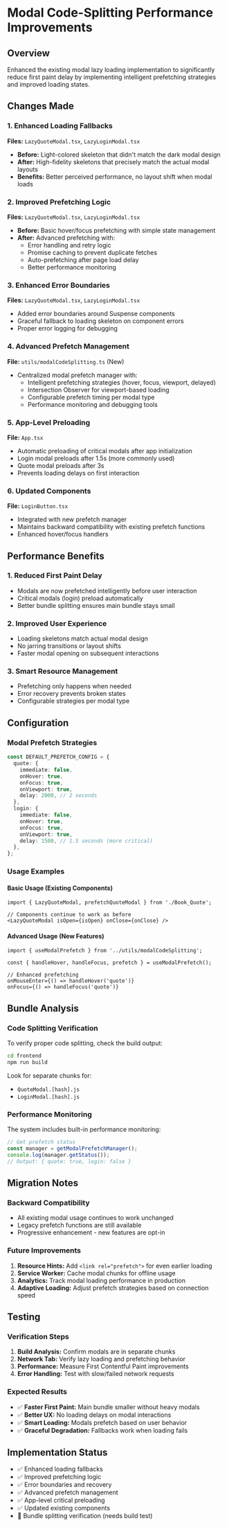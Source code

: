 # Modal Code-Splitting Performance Improvements

## Overview
Enhanced the existing modal lazy loading implementation to significantly reduce first paint delay by implementing intelligent prefetching strategies and improved loading states.

## Changes Made

### 1. Enhanced Loading Fallbacks
**Files:** `LazyQuoteModal.tsx`, `LazyLoginModal.tsx`

- **Before:** Light-colored skeleton that didn't match the dark modal design
- **After:** High-fidelity skeletons that precisely match the actual modal layouts
- **Benefits:** Better perceived performance, no layout shift when modal loads

### 2. Improved Prefetching Logic
**Files:** `LazyQuoteModal.tsx`, `LazyLoginModal.tsx`

- **Before:** Basic hover/focus prefetching with simple state management
- **After:** Advanced prefetching with:
  - Error handling and retry logic
  - Promise caching to prevent duplicate fetches
  - Auto-prefetching after page load delay
  - Better performance monitoring

### 3. Enhanced Error Boundaries
**Files:** `LazyQuoteModal.tsx`, `LazyLoginModal.tsx`

- Added error boundaries around Suspense components
- Graceful fallback to loading skeleton on component errors
- Proper error logging for debugging

### 4. Advanced Prefetch Management
**File:** `utils/modalCodeSplitting.ts` (New)

- Centralized modal prefetch manager with:
  - Intelligent prefetching strategies (hover, focus, viewport, delayed)
  - Intersection Observer for viewport-based loading
  - Configurable prefetch timing per modal type
  - Performance monitoring and debugging tools

### 5. App-Level Preloading
**File:** `App.tsx`

- Automatic preloading of critical modals after app initialization
- Login modal preloads after 1.5s (more commonly used)
- Quote modal preloads after 3s
- Prevents loading delays on first interaction

### 6. Updated Components
**File:** `LoginButton.tsx`

- Integrated with new prefetch manager
- Maintains backward compatibility with existing prefetch functions
- Enhanced hover/focus handlers

## Performance Benefits

### 1. Reduced First Paint Delay
- Modals are now prefetched intelligently before user interaction
- Critical modals (login) preload automatically
- Better bundle splitting ensures main bundle stays small

### 2. Improved User Experience
- Loading skeletons match actual modal design
- No jarring transitions or layout shifts
- Faster modal opening on subsequent interactions

### 3. Smart Resource Management
- Prefetching only happens when needed
- Error recovery prevents broken states
- Configurable strategies per modal type

## Configuration

### Modal Prefetch Strategies
```typescript
const DEFAULT_PREFETCH_CONFIG = {
  quote: {
    immediate: false,
    onHover: true,
    onFocus: true,
    onViewport: true,
    delay: 2000, // 2 seconds
  },
  login: {
    immediate: false,
    onHover: true,
    onFocus: true,
    onViewport: true,
    delay: 1500, // 1.5 seconds (more critical)
  },
};
```

### Usage Examples

#### Basic Usage (Existing Components)
```tsx
import { LazyQuoteModal, prefetchQuoteModal } from './Book_Quote';

// Components continue to work as before
<LazyQuoteModal isOpen={isOpen} onClose={onClose} />
```

#### Advanced Usage (New Features)
```tsx
import { useModalPrefetch } from '../utils/modalCodeSplitting';

const { handleHover, handleFocus, prefetch } = useModalPrefetch();

// Enhanced prefetching
onMouseEnter={() => handleHover('quote')}
onFocus={() => handleFocus('quote')}
```

## Bundle Analysis

### Code Splitting Verification
To verify proper code splitting, check the build output:

```bash
cd frontend
npm run build
```

Look for separate chunks for:
- `QuoteModal.[hash].js`
- `LoginModal.[hash].js`

### Performance Monitoring
The system includes built-in performance monitoring:

```typescript
// Get prefetch status
const manager = getModalPrefetchManager();
console.log(manager.getStatus());
// Output: { quote: true, login: false }
```

## Migration Notes

### Backward Compatibility
- All existing modal usage continues to work unchanged
- Legacy prefetch functions are still available
- Progressive enhancement - new features are opt-in

### Future Improvements
1. **Resource Hints:** Add `<link rel="prefetch">` for even earlier loading
2. **Service Worker:** Cache modal chunks for offline usage
3. **Analytics:** Track modal loading performance in production
4. **Adaptive Loading:** Adjust prefetch strategies based on connection speed

## Testing

### Verification Steps
1. **Build Analysis:** Confirm modals are in separate chunks
2. **Network Tab:** Verify lazy loading and prefetching behavior
3. **Performance:** Measure First Contentful Paint improvements
4. **Error Handling:** Test with slow/failed network requests

### Expected Results
- ✅ **Faster First Paint:** Main bundle smaller without heavy modals
- ✅ **Better UX:** No loading delays on modal interactions
- ✅ **Smart Loading:** Modals prefetch based on user behavior
- ✅ **Graceful Degradation:** Fallbacks work when loading fails

## Implementation Status
- ✅ Enhanced loading fallbacks
- ✅ Improved prefetching logic
- ✅ Error boundaries and recovery
- ✅ Advanced prefetch management
- ✅ App-level critical preloading
- ✅ Updated existing components
- 🔄 Bundle splitting verification (needs build test)
